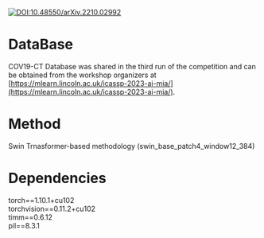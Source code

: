 [![DOI:10.48550/arXiv.2210.02992](http://img.shields.io/badge/DOI-10.48550/arXiv.2310.08165.svg)](https://doi.org/10.48550/arXiv.2310.08165)
# DataBase
COV19-CT Database was shared in the third run of the competition and can be obtained from the workshop organizers at [https://mlearn.lincoln.ac.uk/icassp-2023-ai-mia/](https://mlearn.lincoln.ac.uk/icassp-2023-ai-mia/).

# Method
Swin Trnasformer-based methodology (swin_base_patch4_window12_384)

# Dependencies
torch==1.10.1+cu102  
torchvision==0.11.2+cu102  
timm==0.6.12  
pil==8.3.1   



